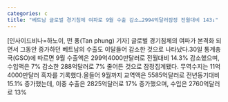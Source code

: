 ```yaml
---
categories: c
title: "베트남 글로벌 경기침체 여파로 9월 수출 감소…2994억달러잠정 전월대비 143↓"
---
```

[인사이드비나=하노이, 떤 풍(Tan phung) 기자] 글로벌 경기침체의 여파가 본격화 되면서 그동안 증가하던 베트남의 수출도 이달들어 감소한 것으로 나타났다.30일 통계총국(GSO)에 따르면 9월 수출액은 299억4000만달러로 전월대비 14.3% 감소했으며, 수입액은 7% 감소한 288억달러로 7% 줄어든 것으로 잠정집계됐다. 무역수지는 11억4000만달러 흑자를 기록했다.올들어 9월까지 교역액은 5585억달러로 전년동기대비 15.1% 증가했는데, 이중 수출은 2825억달러로 17% 증가했으며, 수입은 2760억달러로 13%